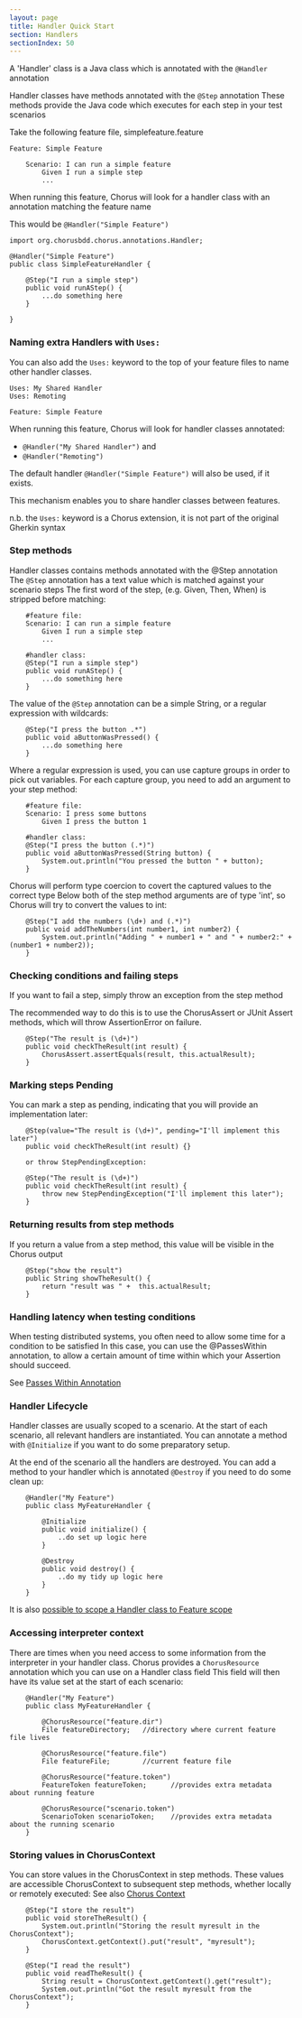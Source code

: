 ```yaml
---
layout: page
title: Handler Quick Start
section: Handlers
sectionIndex: 50
---
```


A 'Handler' class is a Java class which is annotated with the `@Handler` annotation

Handler classes have methods annotated with the `@Step` annotation
These methods provide the Java code which executes for each step in your test scenarios

Take the following feature file, simplefeature.feature

    Feature: Simple Feature

        Scenario: I can run a simple feature
            Given I run a simple step
            ...


When running this feature, Chorus will look for a handler class with an annotation matching the feature name

This would be `@Handler("Simple Feature")`

    import org.chorusbdd.chorus.annotations.Handler;

    @Handler("Simple Feature")
    public class SimpleFeatureHandler {

        @Step("I run a simple step")
        public void runAStep() {
            ...do something here
        }

    }

### Naming extra Handlers with `Uses:` ###

You can also add the `Uses:` keyword to the top of your feature files to name other handler classes.

    Uses: My Shared Handler
    Uses: Remoting

    Feature: Simple Feature

When running this feature, Chorus will look for handler classes annotated:

 * `@Handler("My Shared Handler")` and
 * `@Handler("Remoting")`

The default handler `@Handler("Simple Feature")` will also be used, if it exists.

This mechanism enables you to share handler classes between features.

n.b. the `Uses:` keyword is a Chorus extension, it is not part of the original Gherkin syntax

### Step methods ###

Handler classes contains methods annotated with the @Step annotation
The `@Step` annotation has a text value which is matched against your scenario steps
The first word of the step, (e.g. Given, Then, When) is stripped before matching:

        #feature file:
        Scenario: I can run a simple feature
            Given I run a simple step
            ...

        #handler class:
        @Step("I run a simple step")
        public void runAStep() {
            ...do something here
        }


The value of the `@Step` annotation can be a simple String, or a regular expression with wildcards:

        @Step("I press the button .*")
        public void aButtonWasPressed() {
            ...do something here
        }


Where a regular expression is used, you can use capture groups in order to pick out variables.
For each capture group, you need to add an argument to your step method:

        #feature file:
        Scenario: I press some buttons
            Given I press the button 1

        #handler class:
        @Step("I press the button (.*)")
        public void aButtonWasPressed(String button) {
            System.out.println("You pressed the button " + button);
        }


Chorus will perform type coercion to covert the captured values to the correct type
Below both of the step method arguments are of type 'int', so Chorus will try to convert the values to int:

        @Step("I add the numbers (\d+) and (.*)")
        public void addTheNumbers(int number1, int number2) {
            System.out.println("Adding " + number1 + " and " + number2:" + (number1 + number2));
        }


### Checking conditions and failing steps ###

If you want to fail a step, simply throw an exception from the step method

The recommended way to do this is to use the ChorusAssert or JUnit Assert methods, which will throw AssertionError on failure.


        @Step("The result is (\d+)")
        public void checkTheResult(int result) {
            ChorusAssert.assertEquals(result, this.actualResult);
        }


### Marking steps Pending ###

You can mark a step as pending, indicating that you will provide an implementation later:

        @Step(value="The result is (\d+)", pending="I'll implement this later")
        public void checkTheResult(int result) {}

        or throw StepPendingException:

        @Step("The result is (\d+)")
        public void checkTheResult(int result) {
            throw new StepPendingException("I'll implement this later");
        }


### Returning results from step methods ###

If you return a value from a step method, this value will be visible in the Chorus output

        @Step("show the result")
        public String showTheResult() {
            return "result was " +  this.actualResult;
        }


### Handling latency when testing conditions ###

When testing distributed systems, you often need to allow some time for a condition to be satisfied
In this case, you can use the @PassesWithin annotation, to allow a certain amount of time within which your Assertion should succeed.

See [Passes Within Annotation](/pages/BuiltInHandlers/Remoting/PassesWithinAnnotation)


### Handler Lifecycle ###

Handler classes are usually scoped to a scenario. At the start of each scenario, all relevant handlers are instantiated.
You can annotate a method with `@Initialize` if you want to do some preparatory setup.

At the end of the scenario all the handlers are destroyed.
You can add a method to your handler which is annotated `@Destroy` if you need to do some clean up:

        @Handler("My Feature")
        public class MyFeatureHandler {

            @Initialize
            public void initialize() {
                ..do set up logic here
            }

            @Destroy
            public void destroy() {
                ..do my tidy up logic here
            }
        }

It is also [possible to scope a Handler class to Feature scope](/pages/Handlers/HandlerLifecycle)

### Accessing interpreter context ###

There are times when you need access to some information from the interpreter in your handler class.
Chorus provides a `ChorusResource` annotation which you can use on a Handler class field
This field will then have its value set at the start of each scenario:

        @Handler("My Feature")
        public class MyFeatureHandler {

            @ChorusResource("feature.dir")
            File featureDirectory;   //directory where current feature file lives

            @ChorusResource("feature.file")
            File featureFile;        //current feature file

            @ChorusResource("feature.token")
            FeatureToken featureToken;      //provides extra metadata about running feature

            @ChorusResource("scenario.token")
            ScenarioToken scenarioToken;    //provides extra metadata about the running scenario
        }

### Storing values in ChorusContext ###

You can store values in the ChorusContext in step methods.
These values are accessible ChorusContext to subsequent step methods, whether locally or remotely executed:
See also [Chorus Context](/pages/BuiltInHandlers/ChorusContext/ChorusContext)

        @Step("I store the result")
        public void storeTheResult() {
            System.out.println("Storing the result myresult in the ChorusContext");
            ChorusContext.getContext().put("result", "myresult");
        }

        @Step("I read the result")
        public void readTheResult() {
            String result = ChorusContext.getContext().get("result");
            System.out.println("Got the result myresult from the ChorusContext");
        }

















